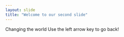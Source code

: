 ```yaml
---
layout: slide
title: "Welcome to our second slide"
---
```

Changing the world
Use the left arrow key to go back!
